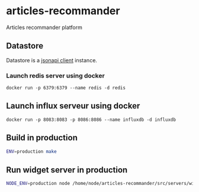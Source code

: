 # articles-recommander
Articles recommander platform

## Datastore
Datastore is a [jsonapi client](https://github.com/holidayextras/jsonapi-client) instance.

### Launch redis server using docker
```
docker run -p 6379:6379 --name redis -d redis
```

## Launch influx serveur using docker
```
docker run -p 8083:8083 -p 8086:8086 --name influxdb -d influxdb
```

## Build in production

```bash
ENV=production make
```

## Run widget server in production

```bash
NODE_ENV=production node /home/node/articles-recommander/src/servers/widget.js
```